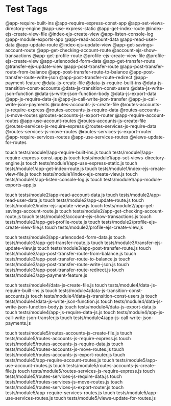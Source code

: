 # Test Tags

@app-require-built-ins
@app-require-express-const-app
@app-set-views-directory-engine
@app-use-express-static
@app-get-index-route
@index-ejs-create-view-file
@index-ejs-create-view
@app-listen-console-log
@app-module-exports-app
@app-read-account-data
@app-read-user-data
@app-update-route
@index-ejs-update-view
@app-get-savings-account-route
@app-get-checking-account-route
@account-ejs-show-transactions
@app-get-profile-route
@profile-ejs-create-view-file
@profile-ejs-create-view
@app-urlencoded-form-data
@app-get-transfer-route
@transfer-ejs-update-view
@app-post-transfer-route
@app-post-transfer-route-from-balance
@app-post-transfer-route-to-balance
@app-post-transfer-route-write-json
@app-post-transfer-route-redirect
@app-payment-feature
@data-js-create-file
@data-js-require-built-ins
@data-js-transition-const-accounts
@data-js-transition-const-users
@data-js-write-json-function
@data-js-write-json-function-body
@data-js-export-data
@app-js-require-data-js
@app-js-call-write-json-transfer
@app-js-call-write-json-payments
@routes-accounts-js-create-file
@routes-accounts-js-require-express
@routes-accounts-js-require-data
@routes-accounts-js-move-routes
@routes-accounts-js-export-router
@app-require-account-routes
@app-use-account-routes
@routes-accounts-js-create-file
@routes-services-js-require-express
@routes-services-js-require-data
@routes-services-js-move-routes
@routes-services-js-export-router
@app-require-services-routes
@app-use-services-routes
@views-update-for-routes

touch tests/module1/app-require-built-ins.js
touch tests/module1/app-require-express-const-app.js
touch tests/module1/app-set-views-directory-engine.js
touch tests/module1/app-use-express-static.js
touch tests/module1/app-get-index-route.js
touch tests/module1/index-ejs-create-view-file.js
touch tests/module1/index-ejs-create-view.js
touch tests/module1/app-listen-console-log.js
touch tests/module1/app-module-exports-app.js

touch tests/module2/app-read-account-data.js
touch tests/module2/app-read-user-data.js
touch tests/module2/app-update-route.js
touch tests/module2/index-ejs-update-view.js
touch tests/module2/app-get-savings-account-route.js
touch tests/module2/app-get-checking-account-route.js
touch tests/module2/account-ejs-show-transactions.js
touch tests/module2/app-get-profile-route.js
touch tests/module2/profile-ejs-create-view-file.js
touch tests/module2/profile-ejs-create-view.js

touch tests/module3/app-urlencoded-form-data.js
touch tests/module3/app-get-transfer-route.js
touch tests/module3/transfer-ejs-update-view.js
touch tests/module3/app-post-transfer-route.js
touch tests/module3/app-post-transfer-route-from-balance.js
touch tests/module3/app-post-transfer-route-to-balance.js
touch tests/module3/app-post-transfer-route-write-json.js
touch tests/module3/app-post-transfer-route-redirect.js
touch tests/module3/app-payment-feature.js

touch tests/module4/data-js-create-file.js
touch tests/module4/data-js-require-built-ins.js
touch tests/module4/data-js-transition-const-accounts.js
touch tests/module4/data-js-transition-const-users.js
touch tests/module4/data-js-write-json-function.js
touch tests/module4/data-js-write-json-function-body.js
touch tests/module4/data-js-export-data.js
touch tests/module4/app-js-require-data-js.js
touch tests/module4/app-js-call-write-json-transfer.js
touch tests/module4/app-js-call-write-json-payments.js

touch tests/module5/routes-accounts-js-create-file.js
touch tests/module5/routes-accounts-js-require-express.js
touch tests/module5/routes-accounts-js-require-data.js
touch tests/module5/routes-accounts-js-move-routes.js
touch tests/module5/routes-accounts-js-export-router.js
touch tests/module5/app-require-account-routes.js
touch tests/module5/app-use-account-routes.js
touch tests/module5/routes-accounts-js-create-file.js
touch tests/module5/routes-services-js-require-express.js
touch tests/module5/routes-services-js-require-data.js
touch tests/module5/routes-services-js-move-routes.js
touch tests/module5/routes-services-js-export-router.js
touch tests/module5/app-require-services-routes.js
touch tests/module5/app-use-services-routes.js
touch tests/module5/views-update-for-routes.js